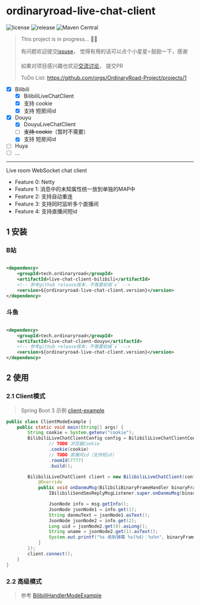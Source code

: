 # ordinaryroad-live-chat-client

![license](https://img.shields.io/github/license/OrdinaryRoad-Project/ordinaryroad-live-chat-client) ![release](https://img.shields.io/github/v/release/OrdinaryRoad-Project/ordinaryroad-live-chat-client) ![Maven Central](https://img.shields.io/maven-central/v/tech.ordinaryroad/live-chat-client)

> This project is in progress... 👨‍💻
>
> 有问题欢迎提交[issuse](https://github.com/OrdinaryRoad-Project/ordinaryroad-live-chat-client/issues)，
> 觉得有用的话可以点个小星星⭐️鼓励一下，感谢
>
> 如果对项目感兴趣也欢迎[交流讨论](https://github.com/OrdinaryRoad-Project/ordinaryroad-live-chat-client/discussions)，
> 提交PR
>
> ToDo List: https://github.com/orgs/OrdinaryRoad-Project/projects/1

- [x] Bilibili
    - [x] BilibiliLiveChatClient
    - [x] 支持 cookie
    - [x] 支持 短房间id
- [x] Douyu
    - [x] DouyuLiveChatClient
    - [ ] ~~支持 cookie~~（暂时不需要）
    - [x] 支持 短房间id

- [ ] Huya
- [ ] ...

---

Live room WebSocket chat client

- Feature 0: Netty
- Feature 1: 消息中的未知属性统一放到单独的MAP中
- Feature 2: 支持自动重连
- Feature 3: 支持同时监听多个直播间
- Feature 4: 支持直播间短id

[//]: # ([在线文档]&#40;https://ordinaryroad.tech/or_module/live-chat-client/&#41;)

## 1 安装

### B站

```xml

<dependency>
    <groupId>tech.ordinaryroad</groupId>
    <artifactId>live-chat-client-bilibili</artifactId>
    <!-- 参考github release版本，不需要前缀`v` -->
    <version>${ordinaryroad-live-chat-client.version}</version>
</dependency>
```  

### 斗鱼

```xml

<dependency>
    <groupId>tech.ordinaryroad</groupId>
    <artifactId>live-chat-client-douyu</artifactId>
    <!-- 参考github release版本，不需要前缀`v` -->
    <version>${ordinaryroad-live-chat-client.version}</version>
</dependency>
```

## 2 使用

### 2.1 Client模式

> Spring Boot 3 示例 [client-example](https://github.com/OrdinaryRoad-Project/ordinaryroad-live-chat-client/tree/main/live-chat-client-examples/client-example)

```java
public class ClientModeExample {
    public static void main(String[] args) {
        String cookie = System.getenv("cookie");
        BilibiliLiveChatClientConfig config = BilibiliLiveChatClientConfig.builder()
                // TODO 浏览器Cookie
                .cookie(cookie)
                // TODO 直播间id（支持短id）
                .roomId(7777)
                .build();

        BilibiliLiveChatClient client = new BilibiliLiveChatClient(config, new IBilibiliSendSmsReplyMsgListener() {
            @Override
            public void onDanmuMsg(BilibiliBinaryFrameHandler binaryFrameHandler, SendSmsReplyMsg msg) {
                IBilibiliSendSmsReplyMsgListener.super.onDanmuMsg(binaryFrameHandler, msg);

                JsonNode info = msg.getInfo();
                JsonNode jsonNode1 = info.get(1);
                String danmuText = jsonNode1.asText();
                JsonNode jsonNode2 = info.get(2);
                Long uid = jsonNode2.get(0).asLong();
                String uname = jsonNode2.get(1).asText();
                System.out.printf("%s 收到弹幕 %s(%d)：%s%n", binaryFrameHandler.getRoomId(), uname, uid, danmuText);
            }
        });
        client.connect();
    }
}
```

### 2.2 高级模式

> 参考 [BilibiliHandlerModeExample](https://github.com/OrdinaryRoad-Project/ordinaryroad-live-chat-client/tree/main/live-chat-client-examples/handler-example/src/main/java/tech/ordinaryroad/live/chat/client/example/handler/BilibiliHandlerModeExample.java)

